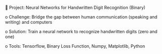 	Project: Neural Networks for Handwritten Digit Recognition (Binary)

o	Challenge: Bridge the gap between human communication (speaking and writing) and computers

o	Solution: Train a neural network to recognize handwritten digits (zero and one) 

o	Tools: Tensorflow, Binary Loss Function, Numpy, Matplotlib, Python
